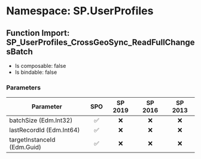 # Namespace: SP.UserProfiles

## Function Import: SP_UserProfiles_CrossGeoSync_ReadFullChangesBatch

- Is composable: false
- Is bindable: false

### Parameters

Parameter | SPO | SP 2019 | SP 2016 | SP 2013
----------|:---:|:-------:|:-------:|:-------:
batchSize (Edm.Int32) | ✅ | ❌ | ❌ | ❌
lastRecordId (Edm.Int64) | ✅ | ❌ | ❌ | ❌
targetInstanceId (Edm.Guid) | ✅ | ❌ | ❌ | ❌